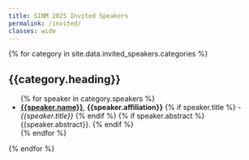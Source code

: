 ```yaml
---
title: SINM 2025 Invited Speakers
permalink: /invited/
classes: wide
---
```

{% for category in site.data.invited_speakers.categories %}
  <h2>{{category.heading}}</h2>
  <ul>
  {% for speaker in category.speakers %}
    <li><strong><a href="{{speaker.url}}">{{speaker.name}}</a></strong>, <strong>{{speaker.affiliation}}</strong>
    {% if speaker.title %}
    - <em>{{speaker.title}}</em>
    {% endif %}
    {% if speaker.abstract %}
      <br>
      {{speaker.abstract}}.
    {% endif %}
    </li>
  {% endfor %} 
  </ul>
{% endfor %}

